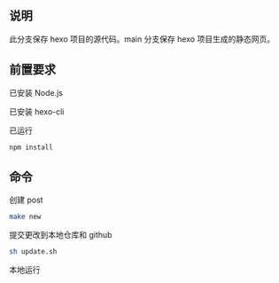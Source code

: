## 说明

此分支保存 hexo 项目的源代码。main 分支保存 hexo 项目生成的静态网页。

## 前置要求

已安装 Node.js

已安装 hexo-cli

已运行

```sh
npm install
```

## 命令

创建 post

```sh
make new
```

提交更改到本地仓库和 github

```sh
sh update.sh
```

本地运行

